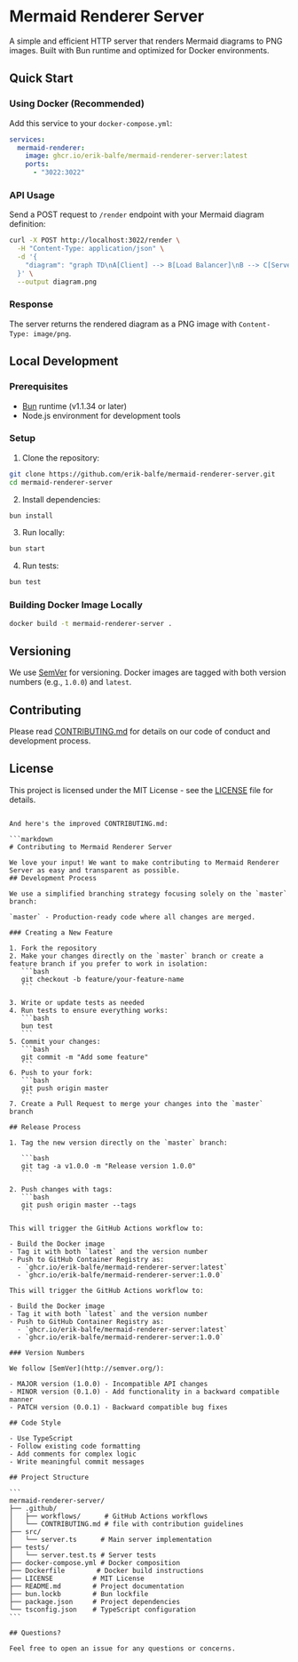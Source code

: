 # Mermaid Renderer Server

A simple and efficient HTTP server that renders Mermaid diagrams to PNG images. Built with Bun runtime and optimized for Docker environments.

## Quick Start

### Using Docker (Recommended)

Add this service to your `docker-compose.yml`:

```yaml
services:
  mermaid-renderer:
    image: ghcr.io/erik-balfe/mermaid-renderer-server:latest
    ports:
      - "3022:3022"
```

### API Usage

Send a POST request to `/render` endpoint with your Mermaid diagram definition:

```bash
curl -X POST http://localhost:3022/render \
  -H "Content-Type: application/json" \
  -d '{
    "diagram": "graph TD\nA[Client] --> B[Load Balancer]\nB --> C[Server01]\nB --> D[Server02]"
  }' \
  --output diagram.png
```

### Response

The server returns the rendered diagram as a PNG image with `Content-Type: image/png`.

## Local Development

### Prerequisites

- [Bun](https://bun.sh) runtime (v1.1.34 or later)
- Node.js environment for development tools

### Setup

1. Clone the repository:

```bash
git clone https://github.com/erik-balfe/mermaid-renderer-server.git
cd mermaid-renderer-server
```

2. Install dependencies:

```bash
bun install
```

3. Run locally:

```bash
bun start
```

4. Run tests:

```bash
bun test
```

### Building Docker Image Locally

```bash
docker build -t mermaid-renderer-server .
```

## Versioning

We use [SemVer](http://semver.org/) for versioning. Docker images are tagged with both version numbers (e.g., `1.0.0`) and `latest`.

## Contributing

Please read [CONTRIBUTING.md](CONTRIBUTING.md) for details on our code of conduct and development process.

## License

This project is licensed under the MIT License - see the [LICENSE](LICENSE) file for details.

````

And here's the improved CONTRIBUTING.md:

```markdown
# Contributing to Mermaid Renderer Server

We love your input! We want to make contributing to Mermaid Renderer Server as easy and transparent as possible.
## Development Process

We use a simplified branching strategy focusing solely on the `master` branch:

`master` - Production-ready code where all changes are merged.

### Creating a New Feature

1. Fork the repository
2. Make your changes directly on the `master` branch or create a feature branch if you prefer to work in isolation:
   ```bash
   git checkout -b feature/your-feature-name
   ```

3. Write or update tests as needed
4. Run tests to ensure everything works:
   ```bash
   bun test
   ```
5. Commit your changes:
   ```bash
   git commit -m "Add some feature"
   ```
6. Push to your fork:
   ```bash
   git push origin master
   ```
7. Create a Pull Request to merge your changes into the `master` branch

## Release Process

1. Tag the new version directly on the `master` branch:

   ```bash
   git tag -a v1.0.0 -m "Release version 1.0.0"
   ```

2. Push changes with tags:
   ```bash
   git push origin master --tags
   ```

This will trigger the GitHub Actions workflow to:

- Build the Docker image
- Tag it with both `latest` and the version number
- Push to GitHub Container Registry as:
  - `ghcr.io/erik-balfe/mermaid-renderer-server:latest`
  - `ghcr.io/erik-balfe/mermaid-renderer-server:1.0.0`

This will trigger the GitHub Actions workflow to:

- Build the Docker image
- Tag it with both `latest` and the version number
- Push to GitHub Container Registry as:
  - `ghcr.io/erik-balfe/mermaid-renderer-server:latest`
  - `ghcr.io/erik-balfe/mermaid-renderer-server:1.0.0`

### Version Numbers

We follow [SemVer](http://semver.org/):

- MAJOR version (1.0.0) - Incompatible API changes
- MINOR version (0.1.0) - Add functionality in a backward compatible manner
- PATCH version (0.0.1) - Backward compatible bug fixes

## Code Style

- Use TypeScript
- Follow existing code formatting
- Add comments for complex logic
- Write meaningful commit messages

## Project Structure

```
mermaid-renderer-server/
├── .github/
│   ├── workflows/      # GitHub Actions workflows
│   └── CONTRIBUTING.md # file with contribution guidelines
├── src/
│   └── server.ts      # Main server implementation
├── tests/
│   └── server.test.ts # Server tests
├── docker-compose.yml # Docker composition
├── Dockerfile        # Docker build instructions
├── LICENSE          # MIT License
├── README.md        # Project documentation
├── bun.lockb        # Bun lockfile
├── package.json     # Project dependencies
└── tsconfig.json    # TypeScript configuration
```

## Questions?

Feel free to open an issue for any questions or concerns.
````
